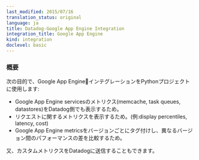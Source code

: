 ```yaml
---
last_modified: 2015/07/16
translation_status: original
language: ja
title: Datadog-Google App Engine Integration
integration_title: Google App Engine
kind: integration
doclevel: basic
---
```


<!-- Install the Google App Engine integration in your Python project to:

* See your Google App Engine services metrics: memcache, task queues, datastores
* See metrics about requests: display percentiles, latency, cost
* Tag Google App Engine metrics by version and compare the performance of different versions

You can also send custom metrics to Datadog. -->

### 概要


次の目的で、Google App EngineインテグレーションをPythonプロジェクトに使用します:

* Google App Engine servicesのメトリクス(memcache, task queues, datastores)をDatadog側でも表示するため。
* リクエストに関するメトリクスを表示するため。(例:display percentiles, latency, cost)
* Google App Engine metricsをバージョンごとにタグ付けし、異なるバージョン間のパフォーマンスの差を比較するため。

又、カスタムメトリクスをDatadogに送信することもできます。
